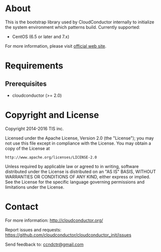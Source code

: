About
=====

This is the bootstrap library used by CloudConductor internally to initialize the system environment which patterns build.
Currently supported:

* CentOS (6.5 or later and 7.x)

For more information, please visit [official web site](http://cloudconductor.org/).

Requirements
============

Prerequisites
-------------

- cloudconductor (>= 2.0)

Copyright and License
=====================

Copyright 2014-2016 TIS inc.

Licensed under the Apache License, Version 2.0 (the "License");
you may not use this file except in compliance with the License.
You may obtain a copy of the License at

    http://www.apache.org/licenses/LICENSE-2.0

Unless required by applicable law or agreed to in writing, software
distributed under the License is distributed on an "AS IS" BASIS,
WITHOUT WARRANTIES OR CONDITIONS OF ANY KIND, either express or implied.
See the License for the specific language governing permissions and
limitations under the License.


Contact
=======

For more information: <http://cloudconductor.org/>

Report issues and requests: <https://github.com/cloudconductor/cloudconductor_init/issues>

Send feedback to: <ccndctr@gmail.com>
